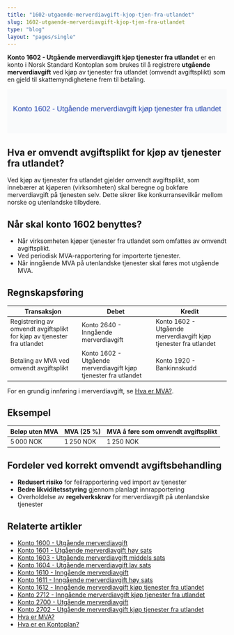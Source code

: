 ```yaml
---
title: "1602-utgaende-merverdiavgift-kjop-tjen-fra-utlandet"
slug: 1602-utgaende-merverdiavgift-kjop-tjen-fra-utlandet
type: "blog"
layout: "pages/single"
---
```


**Konto 1602 - Utgående merverdiavgift kjøp tjenester fra utlandet** er en konto i Norsk Standard Kontoplan som brukes til å registrere **utgående merverdiavgift** ved kjøp av tjenester fra utlandet (omvendt avgiftsplikt) som en gjeld til skattemyndighetene frem til betaling.

![Illustrasjon av konto 1602 Utgående merverdiavgift kjøp tjenester fra utlandet](1602-utgaende-merverdiavgift-kjop-tjen-fra-utlandet-image.svg)

## Hva er omvendt avgiftsplikt for kjøp av tjenester fra utlandet?

Ved kjøp av tjenester fra utlandet gjelder omvendt avgiftsplikt, som innebærer at kjøperen (virksomheten) skal beregne og bokføre merverdiavgift på tjenesten selv. Dette sikrer like konkurransevilkår mellom norske og utenlandske tilbydere.

## Når skal konto 1602 benyttes?

* Når virksomheten kjøper tjenester fra utlandet som omfattes av omvendt avgiftsplikt.
* Ved periodisk MVA-rapportering for importerte tjenester.
* Når inngående MVA på utenlandske tjenester skal føres mot utgående MVA.

## Regnskapsføring

| Transaksjon                                                        | Debet                                                        | Kredit                                                     |
|--------------------------------------------------------------------|--------------------------------------------------------------|------------------------------------------------------------|
| Registrering av omvendt avgiftsplikt for kjøp av tjenester fra utlandet | Konto 2640 - Inngående merverdiavgift                       | Konto 1602 - Utgående merverdiavgift kjøp tjenester fra utlandet |
| Betaling av MVA ved omvendt avgiftsplikt                            | Konto 1602 - Utgående merverdiavgift kjøp tjenester fra utlandet | Konto 1920 - Bankinnskudd                                   |

For en grundig innføring i merverdiavgift, se [Hva er MVA?](/blogs/regnskap/hva-er-moms-mva "Hva er MVA? MVA-regnskapsføring og merverdiavgift").

## Eksempel

| Beløp uten MVA  | MVA (25 %) | MVA å føre som omvendt avgiftsplikt |
|-----------------|------------|-------------------------------------|
| 5 000 NOK       | 1 250 NOK  | 1 250 NOK                           |

## Fordeler ved korrekt omvendt avgiftsbehandling

* **Redusert risiko** for feilrapportering ved import av tjenester
* **Bedre likviditetsstyring** gjennom planlagt innrapportering
* Overholdelse av **regelverkskrav** for merverdiavgift på utenlandske tjenester

## Relaterte artikler

* [Konto 1600 - Utgående merverdiavgift](/blogs/kontoplan/1600-utgaende-merverdiavgift "Konto 1600 - Utgående merverdiavgift")
* [Konto 1601 - Utgående merverdiavgift høy sats](/blogs/kontoplan/1601-utgaende-merverdiavgift-hoy-sats "Konto 1601 - Utgående merverdiavgift høy sats")
* [Konto 1603 - Utgående merverdiavgift middels sats](/blogs/kontoplan/1603-utgaende-merverdiavgift-middels-sats "Konto 1603 - Utgående merverdiavgift middels sats")
* [Konto 1604 - Utgående merverdiavgift lav sats](/blogs/kontoplan/1604-utgaende-merverdiavgift-lav-sats "Konto 1604 - Utgående merverdiavgift lav sats")
* [Konto 1610 - Inngående merverdiavgift](/blogs/kontoplan/1610-inngaaende-merverdiavgift "Konto 1610 - Inngående merverdiavgift")
* [Konto 1611 - Inngående merverdiavgift høy sats](/blogs/kontoplan/1611-inngaaende-merverdiavgift-hoy-sats "Konto 1611 - Inngående merverdiavgift høy sats")
* [Konto 1612 - Inngående merverdiavgift kjøp tjenester fra utlandet](/blogs/kontoplan/1612-inngaaende-merverdiavgift-kjop-tjen-fra-utlandet "Konto 1612 - Inngående merverdiavgift kjøp tjenester fra utlandet")
* [Konto 2712 - Inngående merverdiavgift kjøp tjenester fra utlandet](/blogs/kontoplan/2712-inngaaende-merverdiavgift-kjop-tjen-fra-utlandet "Konto 2712 - Inngående merverdiavgift kjøp tjenester fra utlandet")
* [Konto 2700 - Utgående merverdiavgift](/blogs/kontoplan/2700-utgaende-merverdiavgift "Konto 2700 - Utgående merverdiavgift")
* [Konto 2702 - Utgående merverdiavgift kjøp tjenester fra utlandet](/blogs/kontoplan/2702-utgaende-merverdiavgift-kjop-tjen-fra-utlandet "Konto 2702 - Utgående merverdiavgift kjøp tjenester fra utlandet")
* [Hva er MVA?](/blogs/regnskap/hva-er-moms-mva "Hva er MVA? MVA-regnskapsføring og merverdiavgift")
* [Hva er en Kontoplan?](/blogs/regnskap/hva-er-kontoplan "Hva er en Kontoplan? Komplett Guide til Kontoplaner i Norsk Regnskap")
